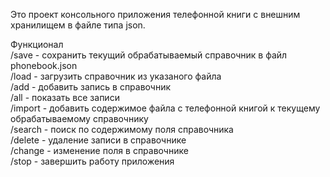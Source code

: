 Это проект консольного приложения телефонной книги с внешним хранилищем в файле типа json.  

Функционал  
/save - сохранить текущий обрабатываемый справочник в файл phonebook.json  
/load - загрузить справочник из указаного файла  
/add - добавить запись в справочник  
/all - показать все записи  
/import - добавить содержимое файла с телефонной книгой к текущему обрабатываемому справочнику  
/search - поиск по содержимому поля справочника  
/delete - удаление записи в справочнике  
/change - изменение поля в справочнике  
/stop - завершить работу приложения  
